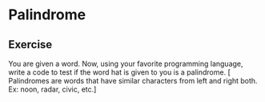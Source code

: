 # Palindrome

## Exercise
You are given a word. Now, using your favorite programming language, write a code to test if the word hat is given to you is a palindrome. [ Palindromes are words that have similar characters from left and right both. Ex: noon, radar, civic, etc.]
